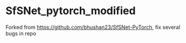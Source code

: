 # SfSNet_pytorch_modified
Forked from https://github.com/bhushan23/SfSNet-PyTorch, fix several bugs in repo
